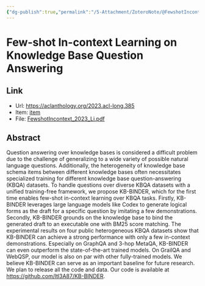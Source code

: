 ```yaml
---
{"dg-publish":true,"permalink":"/5-Attachment/ZoteroNote/@FewshotIncontext_2023_Li/","title":"Few-shot In-context Learning on Knowledge Base Question Answering"}
---
```


# Few-shot In-context Learning on Knowledge Base Question Answering
## Link
- Url: https://aclanthology.org/2023.acl-long.385
- Item: [item](zotero://select/library/items/SANN8BBZ)
- File: [FewshotIncontext_2023_Li.pdf](zotero://open-pdf/library/items/EW296YFE)
## Abstract
Question answering over knowledge bases is considered a difficult problem due to the challenge of generalizing to a wide variety of possible natural language questions. Additionally, the heterogeneity of knowledge base schema items between different knowledge bases often necessitates specialized training for different knowledge base question-answering (KBQA) datasets. To handle questions over diverse KBQA datasets with a unified training-free framework, we propose KB-BINDER, which for the first time enables few-shot in-context learning over KBQA tasks. Firstly, KB-BINDER leverages large language models like Codex to generate logical forms as the draft for a specific question by imitating a few demonstrations. Secondly, KB-BINDER grounds on the knowledge base to bind the generated draft to an executable one with BM25 score matching. The experimental results on four public heterogeneous KBQA datasets show that KB-BINDER can achieve a strong performance with only a few in-context demonstrations. Especially on GraphQA and 3-hop MetaQA, KB-BINDER can even outperform the state-of-the-art trained models. On GrailQA and WebQSP, our model is also on par with other fully-trained models. We believe KB-BINDER can serve as an important baseline for future research. We plan to release all the code and data. Our code is available at https://github.com/ltl3A87/KB-BINDER.